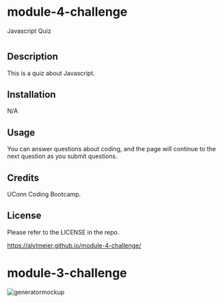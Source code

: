 # module-4-challenge

Javascript Quiz
# <Javascript Quiz>

## Description

This is a quiz about Javascript.


## Installation

N/A

## Usage

You can answer questions about coding, and the page will continue to the next question as you submit questions.

## Credits
UConn Coding Bootcamp.
  
## License

Please refer to the LICENSE in the repo.

https://alylmeier.github.io/module-4-challenge/

# module-3-challenge
![generatormockup]((https://github.com/alylmeier/module-4-challenge/blob/main/assets/module%204%20screenshot.png?raw=true))
